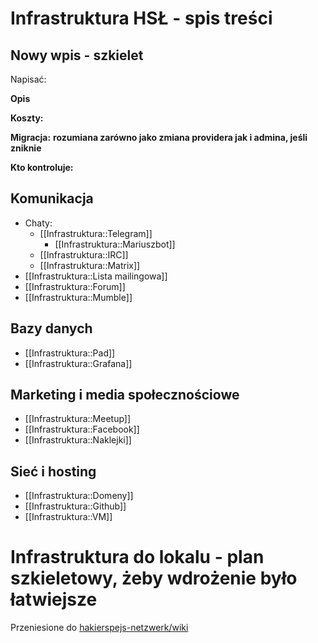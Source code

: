 # Infrastruktura HSŁ - spis treści

## Nowy wpis - szkielet

Napisać:

**Opis**

**Koszty:**

**Migracja:** __rozumiana zarówno jako zmiana providera jak i admina, jeśli zniknie__

**Kto kontroluje:**

## Komunikacja

 * Chaty:
     * [[Infrastruktura::Telegram]]
        * [[Infrastruktura::Mariuszbot]]
     * [[Infrastruktura::IRC]]
     * [[Infrastruktura::Matrix]]
 * [[Infrastruktura::Lista mailingowa]]
 * [[Infrastruktura::Forum]]
 * [[Infrastruktura::Mumble]]

## Bazy danych

 * [[Infrastruktura::Pad]]
 * [[Infrastruktura::Grafana]]

## Marketing i media społecznościowe

 * [[Infrastruktura::Meetup]]
 * [[Infrastruktura::Facebook]]
 * [[Infrastruktura::Naklejki]]

## Sieć i hosting

 * [[Infrastruktura::Domeny]]
 * [[Infrastruktura::Github]]
 * [[Infrastruktura::VM]]

# Infrastruktura do lokalu - plan szkieletowy, żeby wdrożenie było łatwiejsze

Przeniesione do [hakierspejs-netzwerk/wiki](http://www.github.com/hakierspejs/hakierspejs-netzwerk/wiki)
